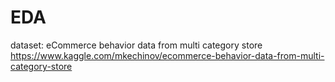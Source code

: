 # EDA

dataset: eCommerce behavior data from multi category store
<https://www.kaggle.com/mkechinov/ecommerce-behavior-data-from-multi-category-store>
